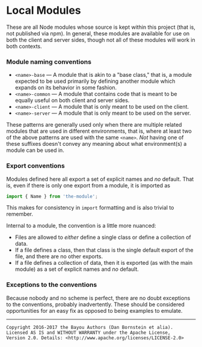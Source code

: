 Local Modules
=============

These are all Node modules whose source is kept within this project (that is,
not published via npm). In general, these modules are available for use on both
the client and server sides, though not all of these modules will work in both
contexts.

### Module naming conventions

* `<name>-base` &mdash; A module that is akin to a "base class," that is, a
  module expected to be used primarily by defining another module which expands
  on its behavior in some fashion.
* `<name>-common` &mdash; A module that contains code that is meant to be
  equally useful on both client and server sides.
* `<name>-client` &mdash; A module that is only meant to be used on the client.
* `<name>-server` &mdash; A module that is only meant to be used on the server.

These patterns are generally used only when there are multiple related
modules that are used in different environments, that is, where at least two
of the above patterns are used with the same `<name>`. _Not_ having one of
these suffixes doesn't convey any meaning about what environment(s) a module
can be used in.

### Export conventions

Modules defined here all export a set of explicit names and _no_ default. That
is, even if there is only one export from a module, it is imported as

```javascript
import { Name } from 'the-module';
```

This makes for consistency in `import` formatting and is also trivial to
remember.

Internal to a module, the convention is a little more nuanced:

* Files are allowed to _either_ define a single class or define a collection of
  data.
* If a file defines a class, then that class is the single default export of
  the file, and there are no other exports.
* If a file defines a collection of data, then it is exported (as with the main
  module) as a set of explicit names and _no_ default.

### Exceptions to the conventions

Because nobody and no scheme is perfect, there are no doubt exceptions to the
conventions, probably inadvertently. These should be considered opportunities
for an easy fix as opposed to being examples to emulate.

- - - - - - - - - -

```
Copyright 2016-2017 the Bayou Authors (Dan Bornstein et alia).
Licensed AS IS and WITHOUT WARRANTY under the Apache License,
Version 2.0. Details: <http://www.apache.org/licenses/LICENSE-2.0>
```
